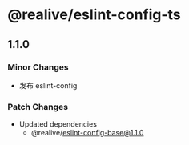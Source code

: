 # @realive/eslint-config-ts

## 1.1.0
### Minor Changes

- 发布 eslint-config

### Patch Changes

- Updated dependencies
  - @realive/eslint-config-base@1.1.0
